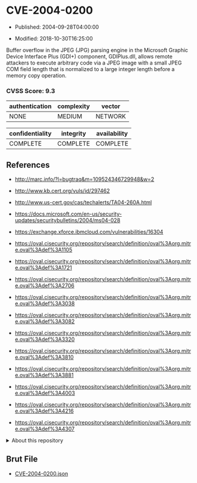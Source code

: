# CVE-2004-0200

- Published: 2004-09-28T04:00:00

- Modified: 2018-10-30T16:25:00

Buffer overflow in the JPEG (JPG) parsing engine in the Microsoft Graphic Device Interface Plus (GDI+) component, GDIPlus.dll, allows remote attackers to execute arbitrary code via a JPEG image with a small JPEG COM field length that is normalized to a large integer length before a memory copy operation.

### CVSS Score: **9.3**

| authentication | complexity | vector |
| --- | --- | --- |
| NONE | MEDIUM | NETWORK |

| confidentiality | integrity | availability |
| --- | --- | --- |
| COMPLETE | COMPLETE | COMPLETE |

## References

* http://marc.info/?l=bugtraq&m=109524346729948&w=2

* http://www.kb.cert.org/vuls/id/297462

* http://www.us-cert.gov/cas/techalerts/TA04-260A.html

* https://docs.microsoft.com/en-us/security-updates/securitybulletins/2004/ms04-028

* https://exchange.xforce.ibmcloud.com/vulnerabilities/16304

* https://oval.cisecurity.org/repository/search/definition/oval%3Aorg.mitre.oval%3Adef%3A1105

* https://oval.cisecurity.org/repository/search/definition/oval%3Aorg.mitre.oval%3Adef%3A1721

* https://oval.cisecurity.org/repository/search/definition/oval%3Aorg.mitre.oval%3Adef%3A2706

* https://oval.cisecurity.org/repository/search/definition/oval%3Aorg.mitre.oval%3Adef%3A3038

* https://oval.cisecurity.org/repository/search/definition/oval%3Aorg.mitre.oval%3Adef%3A3082

* https://oval.cisecurity.org/repository/search/definition/oval%3Aorg.mitre.oval%3Adef%3A3320

* https://oval.cisecurity.org/repository/search/definition/oval%3Aorg.mitre.oval%3Adef%3A3810

* https://oval.cisecurity.org/repository/search/definition/oval%3Aorg.mitre.oval%3Adef%3A3881

* https://oval.cisecurity.org/repository/search/definition/oval%3Aorg.mitre.oval%3Adef%3A4003

* https://oval.cisecurity.org/repository/search/definition/oval%3Aorg.mitre.oval%3Adef%3A4216

* https://oval.cisecurity.org/repository/search/definition/oval%3Aorg.mitre.oval%3Adef%3A4307

<details>
<summary>About this repository</summary> 

  This repository is part of the project [Live Hack CVE](https://github.com/Live-Hack-CVE). Main website can be found [www.live-hack.org](https://www.live-hack.org) 
  
  Made by [Sn0wAlice](https://github.com/Sn0wAlice) for the people that care about security and need to have a feed of the latest CVEs. Hope you enjoy it, don't forget to star the repo and follow me on [Twitter](https://twitter.com/Sn0wAlice) and [Github](https://github.com/Sn0wAlice). And that is my [personnal website](https://www.alice-snow.me/)

  - [Home Page](https://github.com/Live-Hack-CVE)
  - [Framework](https://github.com/Live-Hack-CVE/cve-framework)
  - [CVE database](https://github.com/Live-Hack-CVE/full_database)
  - [Changelog](https://github.com/Live-Hack-CVE/Changelog)
</details>

## Brut File

* [CVE-2004-0200.json](https://raw.githubusercontent.com/Live-Hack-CVE/full_database/main/cves/2004/CVE-2004-0200.json)

